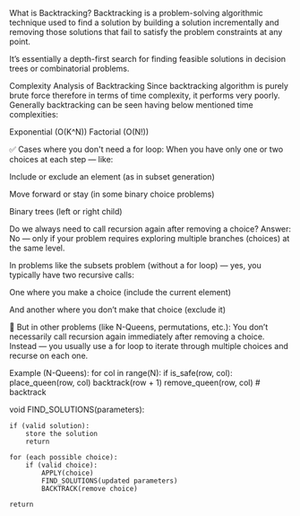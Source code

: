 What is Backtracking?
Backtracking is a problem-solving algorithmic technique used to find a solution by building a solution incrementally and removing those solutions that fail to satisfy the problem constraints at any point.

It’s essentially a depth-first search for finding feasible solutions in decision trees or combinatorial problems.


Complexity Analysis of Backtracking
Since backtracking algorithm is purely brute force therefore in terms of time complexity, it performs very poorly. Generally backtracking can be seen having below mentioned time complexities:

Exponential (O(K^N))
Factorial (O(N!))




✅ Cases where you don't need a for loop:
When you have only one or two choices at each step — like:

Include or exclude an element (as in subset generation)

Move forward or stay (in some binary choice problems)

Binary trees (left or right child)


Do we always need to call recursion again after removing a choice?
Answer: No — only if your problem requires exploring multiple branches (choices) at the same level.

In problems like the subsets problem (without a for loop) — yes, you typically have two recursive calls:

One where you make a choice (include the current element)

And another where you don’t make that choice (exclude it)



📍 But in other problems (like N-Queens, permutations, etc.):
You don’t necessarily call recursion again immediately after removing a choice.
Instead — you usually use a for loop to iterate through multiple choices and recurse on each one.

Example (N-Queens):
for col in range(N):
    if is_safe(row, col):
        place_queen(row, col)
        backtrack(row + 1)
        remove_queen(row, col)  # backtrack



void FIND_SOLUTIONS(parameters):

    if (valid solution):
        store the solution
        return

    for (each possible choice):
        if (valid choice):
            APPLY(choice)
            FIND_SOLUTIONS(updated parameters)
            BACKTRACK(remove choice)

    return
